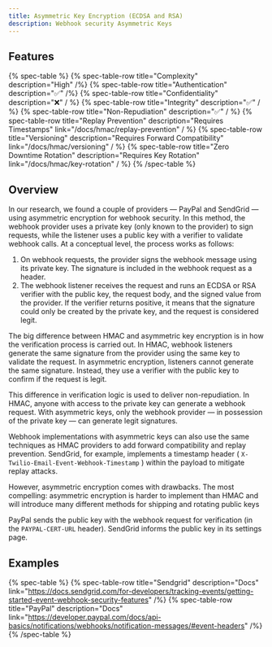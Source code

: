```yaml
---
title: Asymmetric Key Encryption (ECDSA and RSA) 
description: Webhook security Asymmetric Keys 
--- 
```


## Features

{% spec-table %}
  {% spec-table-row title="Complexity" description="High" /%}
  {% spec-table-row title="Authentication" description="✅" /%}
  {% spec-table-row title="Confidentiality" description="❌" / %}
  {% spec-table-row title="Integrity" description="✅" / %}
  {% spec-table-row title="Non-Repudiation" description="✅" / %}
  {% spec-table-row title="Replay Prevention" description="Requires Timestamps" link="/docs/hmac/replay-prevention" / %}
  {% spec-table-row title="Versioning" description="Requires Forward Compatibility" link="/docs/hmac/versioning" / %}
  {% spec-table-row title="Zero Downtime Rotation" description="Requires Key Rotation" link="/docs/hmac/key-rotation" / %}
{% /spec-table %}

## Overview

In our research, we found a couple of providers — PayPal and SendGrid — using asymmetric encryption for webhook security. In this method, the webhook provider uses a private key (only known to the provider) to sign requests, while the listener uses a public key with a verifier to validate webhook calls. At a conceptual level, the process works as follows:

1. On webhook requests, the provider signs the webhook message using its private key. The signature is included in the webhook request as a header.
2. The webhook listener receives the request and runs an ECDSA or RSA verifier with the public key, the request body, and the signed value from the provider. If the verifier returns positive, it means that the signature could only be created by the private key, and the request is considered legit.

The big difference between HMAC and asymmetric key encryption is in how the verification process is carried out. In HMAC, webhook listeners generate the same signature from the provider using the same key to validate the request. In asymmetric encryption, listeners cannot generate the same signature. Instead, they use a verifier with the public key to confirm if the request is legit.

This difference in verification logic is used to deliver non-repudiation. In HMAC, anyone with access to the private key can generate a webhook request. With asymmetric keys, only the webhook provider — in possession of the private key — can generate legit signatures. 

Webhook implementations with asymmetric keys can also use the same techniques as HMAC providers to add forward compatibility and replay prevention. SendGrid, for example, implements a timestamp header ( `X-Twilio-Email-Event-Webhook-Timestamp` ) within the payload to mitigate replay attacks.

However, asymmetric encryption comes with drawbacks. The most compelling: asymmetric encryption is harder to implement than HMAC and will introduce many different methods for shipping and rotating public keys

PayPal sends the public key with the webhook request for verification (in the `PAYPAL-CERT-URL` header). SendGrid informs the public key in its settings page.

## Examples

{% spec-table %}
  {% spec-table-row title="Sendgrid" description="Docs" link="https://docs.sendgrid.com/for-developers/tracking-events/getting-started-event-webhook-security-features" /%}
  {% spec-table-row title="PayPal" description="Docs" link="https://developer.paypal.com/docs/api-basics/notifications/webhooks/notification-messages/#event-headers" /%}
{% /spec-table %}